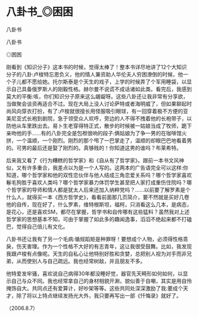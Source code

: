 # 八卦书_◎困困

八卦书

八卦书

◎困困

刚看到《知识分子》这本书的时候，觉得太棒了！整本书详尽地讲了12个大知识分子的八卦:卢梭特忘恩负义，他的情人兼资助人华伦夫人穷困潦倒的时候，他一个子儿都不愿给她。托尔斯泰是个天生的戏子，上学的时候弄了个军用睡袋，以显示自己具备俄罗斯人的刚毅性格。赫尔曼不说谎不成话诸如此类。看完后，我感到莫大的平衡:咳，你们知识分子原来这么龌龊呀。这些八卦还让我非常有分享欲，当做聚会谈资再适合不过。现在大局上没人讨论萨特或者海明威了，但如果聊起时尚风向穿衣打扮，有了:卢梭就很擅长用怪服吸引眼球，有一回穿着极不方便的亚美尼亚式长袍到剧院，急于领受众人欢呼，旁边的人不得不拽着他的长袍带子，以防他从车里跌出去。易卜生老穿得特正式，散步的时候被一姑娘当成了牧师，跪下亲吻他的手……有的八卦完全是包袱很响的段子:俩姑娘为了争一男的在咖啡馆火拼，一个温顺，一个刚烈。刚烈的那个甩了一巴掌走了，温顺的却眼巴巴地看着男的。可男的最后还是娶了刚烈的。真够贱的！你知道这男的谁吗？布莱希特。

后来我又看了《行为糟糕的哲学家》和《自从有了哲学家》。跟前一本书文风神似，又有许多重合，我差点以为是一个人写的。这两本的广告语完全可以这样:你知道，哪个哲学家和他的双性恋伙伴与他人结成三角恋爱关系吗？哪个哲学家喜欢鬈毛狗胜于喜欢人类吗？哪个哲学家暴力体罚学生甚至把人家打成重伤住院吗？哪个哲学家的导师和情人都是犹太人后来还加入纳粹党吗？……以前要了解罗素是个什么人，就得买一本《西方哲学史》，看看前面那几页简介，要不然就是买好几卷他的自传，现在好了，什么罗素，维特根斯坦，福柯，只消看这么几本，是病态，是花心，还是喜欢SM，都尽在掌握，哲学书和自传哪有这些猛料？虽然我对上述哲学家的思想基本不知，可由于掌握了如此多的趣闻逸事，滔滔不绝起来都不打磕巴，觉得自己倍儿有文化。

八卦书还让我有了另一个毛病:循规蹈矩是种罪呀！要想成个人物，必须得性格乖戾，伤天害理。作为一个性格不大好的有志青年，这让我很受鼓舞。比如，我发现我跟卢梭有点像呢。天生的自私心让他特别好胜和贪婪，总把别人视为对手而非兄弟，从而使别人与自己疏远。我也经常树敌，并且朋友不多。

他特爱发牢骚，喜欢说自己病得30年都没睡好觉，器官先天畸形如何如何，以显示自己与众不同。我也经常拿自己的身材相貌开涮，貌似善于自嘲，其实是用自怜掩饰自大。共同点还有爱算计，好吵架等等。这些共同处深深激励了我:要成个天才，除了将以上特点继续发扬光大外，我只要再写出一部《忏悔录》就好了。

（2006.8.7）